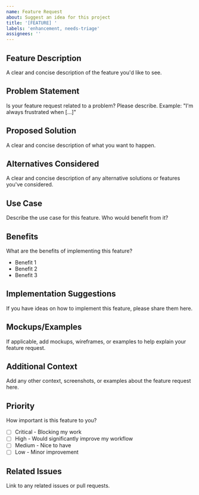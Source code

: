 ```yaml
---
name: Feature Request
about: Suggest an idea for this project
title: '[FEATURE] '
labels: 'enhancement, needs-triage'
assignees: ''
---
```


## Feature Description

A clear and concise description of the feature you'd like to see.

## Problem Statement

Is your feature request related to a problem? Please describe.
Example: "I'm always frustrated when [...]"

## Proposed Solution

A clear and concise description of what you want to happen.

## Alternatives Considered

A clear and concise description of any alternative solutions or features you've considered.

## Use Case

Describe the use case for this feature. Who would benefit from it?

## Benefits

What are the benefits of implementing this feature?

- Benefit 1
- Benefit 2
- Benefit 3

## Implementation Suggestions

If you have ideas on how to implement this feature, please share them here.

## Mockups/Examples

If applicable, add mockups, wireframes, or examples to help explain your feature request.

## Additional Context

Add any other context, screenshots, or examples about the feature request here.

## Priority

How important is this feature to you?

- [ ] Critical - Blocking my work
- [ ] High - Would significantly improve my workflow
- [ ] Medium - Nice to have
- [ ] Low - Minor improvement

## Related Issues

Link to any related issues or pull requests.
